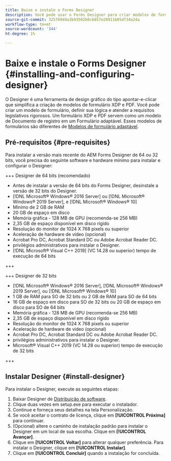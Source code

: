 ```yaml
---
title: Baixe e instale o Forms Designer
description: Você pode usar o Forms Designer para criar modelos de formulário XDP e PDF que servem como modelo para um Documento de registro. O Designer está disponível com o [!DNL AEM Forms] licença.
source-git-commit: 325769d4a3b93502b0c6857e20911b05df34a24a
workflow-type: tm+mt
source-wordcount: '344'
ht-degree: 1%

---
```



# Baixe e instale o Forms Designer {#installing-and-configuring-designer}

O Designer é uma ferramenta de design gráfico do tipo apontar-e-clicar que simplifica a criação de modelos de formulário XDP e PDF. Você pode criar um modelo de formulário, definir sua lógica e atender a requisitos legislativos rigorosos. Um formulário XDP e PDF servem como um modelo de Documento de registro em um Formulário adaptável. Esses modelos de formulários são diferentes de [Modelos de formulário adaptável](template-editor.md).

## Pré-requisitos {#pre-requisites}

Para instalar a versão mais recente do AEM Forms Designer de 64 ou 32 bits, você precisa do seguinte software e hardware mínimo para instalar e configurar o Designer:

+++ Designer de 64 bits (recomendado)

* Antes de instalar a versão de 64 bits do Forms Designer, desinstale a versão de 32 bits do Designer.
* [!DNL Microsoft® Windows® 2016 Server] ou [!DNL Microsoft® Windows® 2019 Server], e [!DNL Microsoft® Windows® 10]
* Mínimo de 2 GB de RAM
* 20 GB de espaço em disco
* Memória gráfica - 128 MB de GPU (recomenda-se 256 MB)
* 2,35 GB de espaço disponível em disco rígido
* Resolução do monitor de 1024 X 768 pixels ou superior
* Aceleração de hardware de vídeo (opcional)
* Acrobat Pro DC, Acrobat Standard DC ou Adobe Acrobat Reader DC.
* privilégios administrativos para instalar o Designer.
* [!DNL Microsoft® Visual C++ 2019] (VC 14.28 ou superior) tempo de execução de 64 bits

+++

+++ Designer de 32 bits

* [!DNL Microsoft® Windows® 2016 Server], [!DNL Microsoft® Windows® 2019 Server], ou [!DNL Microsoft® Windows® 10]
* 1 GB de RAM para SO de 32 bits ou 2 GB de RAM para SO de 64 bits
* 16 GB de espaço em disco para SO de 32 bits ou 20 GB de espaço em disco para SO de 64 bits
* Memória gráfica - 128 MB de GPU (recomenda-se 256 MB)
* 2,35 GB de espaço disponível em disco rígido
* Resolução do monitor de 1024 X 768 pixels ou superior
* Aceleração de hardware de vídeo (opcional)
* Acrobat Pro DC, Acrobat Standard DC ou Adobe Acrobat Reader DC.
* privilégios administrativos para instalar o Designer.
* Microsoft® Visual C++ 2019 (VC 14.28 ou superior) tempo de execução de 32 bits

+++

## Instalar Designer {#install-designer}

Para instalar o Designer, execute as seguintes etapas:

1. Baixar Designer de [Distribuição de software](https://experience.adobe.com/downloads).
1. Clique duas vezes em setup.exe para executar o instalador.
1. Continue e forneça seus detalhes na tela Personalização.
1. Se você aceitar o contrato de licença, clique em **[!UICONTROL Próxima]** para continuar.
1. (Opcional) altere o caminho de instalação padrão para instalar o Designer em um local de sua escolha. Clique em **[!UICONTROL Avançar]**.
1. Clique em **[!UICONTROL Voltar]** para alterar qualquer preferência. Para instalar o Designer, clique em **[!UICONTROL Instalar]**.
1. Clique em **[!UICONTROL Concluir]** quando a instalação for concluída.

